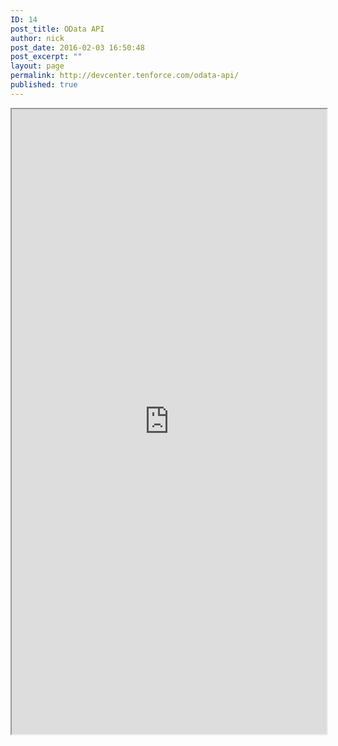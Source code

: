 ```yaml
---
ID: 14
post_title: OData API
author: nick
post_date: 2016-02-03 16:50:48
post_excerpt: ""
layout: page
permalink: http://devcenter.tenforce.com/odata-api/
published: true
---
```

<iframe src="http://dev.tenforce.eu/doc/html/46f71fb4-5cfa-2e96-9ad6-257e8183cd31.htm" width="100%" height="1000px"></iframe>